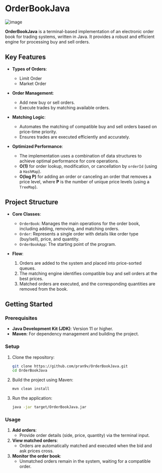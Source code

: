 # OrderBookJava
![image](https://github.com/user-attachments/assets/fa3af736-793d-4bb1-bab4-2dbe19c5eac5)

**OrderBookJava** is a terminal-based implementation of an electronic order book for trading systems, written in Java. It provides a robust and efficient engine for processing buy and sell orders.

## Key Features
- **Types of Orders**:
  - Limit Order
  - Market Order
    
- **Order Management**:
  - Add new buy or sell orders.
  - Execute trades by matching available orders.
  
- **Matching Logic**:
  - Automates the matching of compatible buy and sell orders based on price-time priority.
  - Ensures trades are executed efficiently and accurately.

- **Optimized Performance**:
  - The implementation uses a combination of data structures to achieve optimal performance for core operations.
  - **O(1)** for order lookup, modification, or cancellation by `orderId` (using a `HashMap`).
  - **O(log P)** for adding an order or canceling an order that removes a price level, where **P** is the number of unique price levels (using a `TreeMap`).

## Project Structure

- **Core Classes**:
  - `OrderBook`: Manages the main operations for the order book, including adding, removing, and matching orders.
  - `Order`: Represents a single order with details like order type (buy/sell), price, and quantity.
  - `OrderBookApp`: The starting point of the program.

- **Flow**:
  1. Orders are added to the system and placed into price-sorted queues.
  2. The matching engine identifies compatible buy and sell orders at the best prices.
  3. Matched orders are executed, and the corresponding quantities are removed from the book.

## Getting Started

### Prerequisites

- **Java Development Kit (JDK)**: Version 11 or higher.
- **Maven**: For dependency management and building the project.

### Setup

1.  Clone the repository:
    ```bash
    git clone https://github.com/pran9v/OrderBookJava.git
    cd OrderBookJava
    ```

2.  Build the project using Maven:
    ```bash
    mvn clean install
    ```

3.  Run the application:
    ```bash
    java -jar target/OrderBookJava.jar
    ```
    
### Usage

1.  **Add orders**:
    - Provide order details (side, price, quantity) via the terminal input.
2.  **View matched orders**:
    - Orders are automatically matched and executed when the bid and ask prices cross.
3.  **Monitor the order book**:
    - Unmatched orders remain in the system, waiting for a compatible order.
